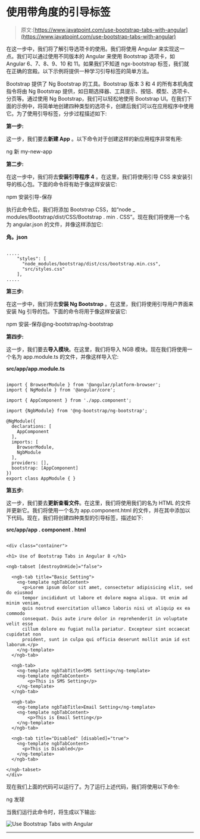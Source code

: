 # 使用带角度的引导标签

> 原文:[https://www.javatpoint.com/use-bootstrap-tabs-with-angular](https://www.javatpoint.com/use-bootstrap-tabs-with-angular)

在这一步中，我们将了解引导选项卡的使用。我们将使用 Angular 来实现这一点。我们可以通过使用不同版本的 Angular 来使用 Bootstrap 选项卡，如 Angular 6、7、8、9、10 和 11。如果我们不知道 ngx-bootstrap 标签，我们就在正确的宫殿。以下示例将提供一种学习引导标签的简单方法。

Bootstrap 提供了 Ng Bootstrap 的工具。Bootstrap 版本 3 和 4 的所有本机角度指令将由 Ng Bootstrap 提供，如日期选择器、工具提示、按钮、模型、选项卡、分页等。通过使用 Ng Bootstrap，我们可以轻松地使用 Bootstrap UI。在我们下面的示例中，将简单地创建四种类型的选项卡，创建后我们可以在应用程序中使用它。为了使用引导标签，分步过程描述如下:

**第一步:**

这一步，我们要去**新建 App** 。以下命令对于创建这样的新应用程序非常有用:

ng 新 my-new-app

**第二步:**

在这一步中，我们将去**安装引导程序 4** 。在这里，我们将使用引导 CSS 来安装引导的核心包。下面的命令将有助于像这样安装它:

npm 安装引导-保存

执行此命令后，我们将添加 Bootstrap CSS，如“node _ modules/Bootstrap/dist/CSS/Bootstrap . min . CSS”。现在我们将使用一个名为 angular.json 的文件，并像这样添加它:

**角。json**

```

.....
    "styles": [
      "node_modules/bootstrap/dist/css/bootstrap.min.css",
      "src/styles.css"
    ],
.....

```

**第三步:**

在这一步中，我们将去**安装 Ng Bootstrap** 。在这里，我们将使用引导用户界面来安装 Ng 引导的包。下面的命令将用于像这样安装它:

npm 安装-保存@ng-bootstrap/ng-bootstrap

**第四步:**

这一步，我们要去**导入模块**。在这里，我们将导入 NGB 模块。现在我们将使用一个名为 app.module.ts 的文件，并像这样导入它:

**src/app/app.module.ts**

```

import { BrowserModule } from '@angular/platform-browser';
import { NgModule } from '@angular/core';

import { AppComponent } from './app.component';

import {NgbModule} from '@ng-bootstrap/ng-bootstrap';

@NgModule({
  declarations: [
    AppComponent
  ],
  imports: [
    BrowserModule, 
    NgbModule
  ],
  providers: [],
  bootstrap: [AppComponent]
})
export class AppModule { }

```

**第五步:**

这一步，我们要去**更新查看文件**。在这里，我们将使用我们的名为 HTML 的文件并更新它。我们将使用一个名为 app.component.html 的文件，并在其中添加以下代码。现在，我们将创建四种类型的引导标签，描述如下:

**src/app/app . component . html**

```

<div class="container">

<h1> Use of Bootstrap Tabs in Angular 8 </h1>

<ngb-tabset [destroyOnHide]="false">

  <ngb-tab title="Basic Setting">
    <ng-template ngbTabContent>
      <p>Lorem ipsum dolor sit amet, consectetur adipisicing elit, sed do eiusmod
      tempor incididunt ut labore et dolore magna aliqua. Ut enim ad minim veniam,
      quis nostrud exercitation ullamco laboris nisi ut aliquip ex ea commodo
      consequat. Duis aute irure dolor in reprehenderit in voluptate velit esse
      cillum dolore eu fugiat nulla pariatur. Excepteur sint occaecat cupidatat non
      proident, sunt in culpa qui officia deserunt mollit anim id est laborum.</p>
    </ng-template>
  </ngb-tab>

  <ngb-tab>
    <ng-template ngbTabTitle>SMS Setting</ng-template>
    <ng-template ngbTabContent>
        <p>This is SMS Setting</p>
    </ng-template>
  </ngb-tab>

  <ngb-tab>
    <ng-template ngbTabTitle>Email Setting</ng-template>
    <ng-template ngbTabContent>
        <p>This is Email Setting</p>
    </ng-template>
  </ngb-tab>

  <ngb-tab title="Disabled" [disabled]="true">
    <ng-template ngbTabContent>
      <p>This is Disabled</p>
    </ng-template>
  </ngb-tab>

</ngb-tabset>
</div>

```

现在我们上面的代码可以运行了。为了运行上述代码，我们将使用以下命令:

ng 发球

当我们运行此命令时，将生成以下输出:

![Use Bootstrap Tabs with Angular](../Images/6686b8843f5c48999e344e0d64875622.png)

* * *